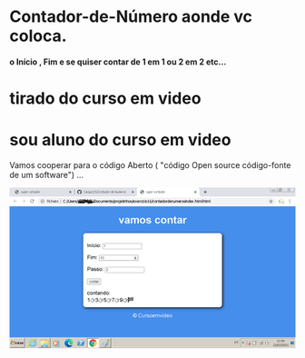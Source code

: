 # Contador-de-Número aonde vc coloca.
#### o Início , Fim e se quiser contar de 1 em 1 ou  2 em 2 etc...

# tirado do curso em video 
# sou aluno do curso em video
<p> Vamos cooperar para o  código Aberto  ( "código Open source código-fonte de um software") ...</p>
  
![git hub](https://github.com/Caique215/Contador-de-Numeros/blob/main/supercontdor.png)
